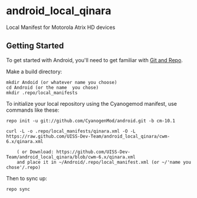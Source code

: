 android_local_qinara
======================

Local Manifest for Motorola Atrix HD devices

Getting Started
---------------

To get started with Android, you'll need to get
familiar with [Git and Repo](http://source.android.com/download/using-repo).

Make a build directory:

	mkdir Andoid (or whatever name you choose)
	cd Android (or the name  you chose)
	mkdir .repo/local_manifests

To initialize your local repository using the Cyanogemod manifest, use commands like these:

    repo init -u git://github.com/CyanogenMod/android.git -b cm-10.1

    curl -L -o .repo/local_manifests/qinara.xml -O -L https://raw.github.com/UISS-Dev-Team/android_local_qinara/cwm-6.x/qinara.xml
 
    	( or Download: https://github.com/UISS-Dev-Team/android_local_qinara/blob/cwm-6.x/qinara.xml
		and place it in ~/Android/.repo/local_manifest.xml (or ~/'name you chose'/.repo)

Then to sync up:

    repo sync
